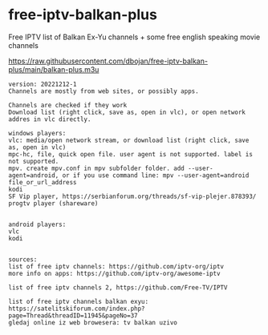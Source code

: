 
# free-iptv-balkan-plus
Free IPTV list of Balkan Ex-Yu channels + some free english speaking movie channels

https://raw.githubusercontent.com/dbojan/free-iptv-balkan-plus/main/balkan-plus.m3u

```
version: 20221212-1
Channels are mostly from web sites, or possibly apps.

Channels are checked if they work
Download list (right click, save as, open in vlc), or open network addres in vlc directly.

windows players:
vlc: media/open network stream, or download list (right click, save as, open in vlc)
mpc-hc, file, quick open file. user agent is not supported. label is not supported.
mpv. create mpv.conf in mpv subfolder folder. add --user-agent=android, or if you use command line: mpv --user-agent=android file_or_url_address
kodi
SF Vip player, https://serbianforum.org/threads/sf-vip-plejer.878393/
progtv player (shareware)


android players:
vlc
kodi


sources:
list of free iptv channels: https://github.com/iptv-org/iptv
more info on apps: https://github.com/iptv-org/awesome-iptv

list of free iptv channels 2, https://github.com/Free-TV/IPTV

list of free iptv channels balkan exyu: https://satelitskiforum.com/index.php?page=Thread&threadID=11945&pageNo=37
gledaj online iz web browesera: tv balkan uzivo









